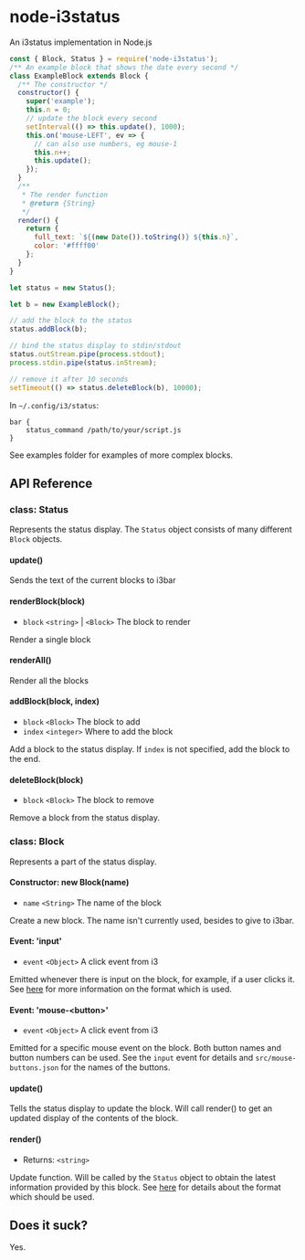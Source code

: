 # node-i3status

An i3status implementation in Node.js

```js
const { Block, Status } = require('node-i3status');
/** An example block that shows the date every second */
class ExampleBlock extends Block {
  /** The constructor */
  constructor() {
    super('example');
    this.n = 0;
    // update the block every second
    setInterval(() => this.update(), 1000);
    this.on('mouse-LEFT', ev => {
      // can also use numbers, eg mouse-1
      this.n++;
      this.update();
    });
  }
  /**
   * The render function
   * @return {String}
   */
  render() {
    return {
      full_text: `${(new Date()).toString()} ${this.n}`,
      color: '#ffff00'
    };
  }
}

let status = new Status();

let b = new ExampleBlock();

// add the block to the status
status.addBlock(b);

// bind the status display to stdin/stdout
status.outStream.pipe(process.stdout);
process.stdin.pipe(status.inStream);

// remove it after 10 seconds
setTimeout(() => status.deleteBlock(b), 10000);
```

In `~/.config/i3/status`:

```
bar {
    status_command /path/to/your/script.js
}
```

See examples folder for examples of more complex blocks.

## API Reference

### class: Status

Represents the status display. The `Status` object consists of many different
`Block` objects.

#### update()

Sends the text of the current blocks to i3bar

#### renderBlock(block)

- `block` `<string>` | `<Block>` The block to render

Render a single block

#### renderAll()

Render all the blocks

#### addBlock(block, index)

- `block` `<Block>` The block to add
- `index` `<integer>` Where to add the block

Add a block to the status display. If `index` is not specified, add the block to
the end.

#### deleteBlock(block)

- `block` `<Block>` The block to remove

Remove a block from the status display.

### class: Block

Represents a part of the status display.

#### Constructor: new Block(name)

- `name` `<String>` The name of the block

Create a new block. The name isn't currently used, besides to give to i3bar.

#### Event: 'input'

- `event` `<Object>` A click event from i3

Emitted whenever there is input on the block, for example, if a user clicks it.
See [here](https://i3wm.org/docs/i3bar-protocol.html#_click_events) for more
information on the format which is used.

#### Event: 'mouse-\<button>'

- `event` `<Object>` A click event from i3

Emitted for a specific mouse event on the block. Both button names and button
numbers can be used. See the `input` event for details and
`src/mouse-buttons.json` for the names of the buttons.

#### update()

Tells the status display to update the block. Will call render() to get an
updated display of the contents of the block.

#### render()

- Returns: `<string>`

Update function. Will be called by the `Status` object to obtain the latest
information provided by this block. See
[here](https://i3wm.org/docs/i3bar-protocol.html#_blocks_in_detail) for details
about the format which should be used.

## Does it suck?

Yes.
